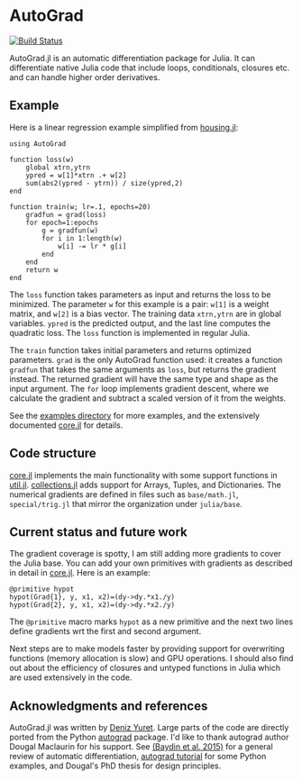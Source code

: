 # AutoGrad

[![Build Status](https://travis-ci.org/denizyuret/AutoGrad.jl.svg?branch=master)](https://travis-ci.org/denizyuret/AutoGrad.jl)

AutoGrad.jl is an automatic differentiation package for Julia.  It can
differentiate native Julia code that include loops, conditionals,
closures etc. and can handle higher order derivatives.

## Example

Here is a linear regression example simplified from
[housing.jl](https://github.com/denizyuret/AutoGrad.jl/blob/master/examples/housing.jl):

```
using AutoGrad

function loss(w)
    global xtrn,ytrn
    ypred = w[1]*xtrn .+ w[2]
    sum(abs2(ypred - ytrn)) / size(ypred,2)
end

function train(w; lr=.1, epochs=20)
    gradfun = grad(loss)
    for epoch=1:epochs
        g = gradfun(w)
        for i in 1:length(w)
            w[i] -= lr * g[i]
        end
    end
    return w
end
```

The `loss` function takes parameters as input and returns the loss to
be minimized.  The parameter `w` for this example is a pair: `w[1]` is
a weight matrix, and `w[2]` is a bias vector.  The training data
`xtrn,ytrn` are in global variables.  `ypred` is the predicted output,
and the last line computes the quadratic loss.  The `loss` function is
implemented in regular Julia.

The `train` function takes initial parameters and returns optimized
parameters.  `grad` is the only AutoGrad function used: it creates a
function `gradfun` that takes the same arguments as `loss`, but
returns the gradient instead.  The returned gradient will have the
same type and shape as the input argument.  The `for` loop implements
gradient descent, where we calculate the gradient and subtract a
scaled version of it from the weights.

See the [examples
directory](https://github.com/denizyuret/AutoGrad.jl/blob/master/examples)
for more examples, and the extensively documented
[core.jl](https://github.com/denizyuret/AutoGrad.jl/blob/master/src/core.jl)
for details.

## Code structure

[core.jl](https://github.com/denizyuret/AutoGrad.jl/blob/master/src/core.jl)
implements the main functionality with some support functions in
[util.jl](https://github.com/denizyuret/AutoGrad.jl/blob/master/src/collections.jl).
[collections.jl](https://github.com/denizyuret/AutoGrad.jl/blob/master/src/collections.jl)
adds support for Arrays, Tuples, and Dictionaries.  The numerical
gradients are defined in files such as `base/math.jl`,
`special/trig.jl` that mirror the organization under `julia/base`.

## Current status and future work

The gradient coverage is spotty, I am still adding more gradients to
cover the Julia base.  You can add your own primitives with gradients
as described in detail in
[core.jl](https://github.com/denizyuret/AutoGrad.jl/blob/master/src/core.jl).
Here is an example:

```
@primitive hypot
hypot(Grad{1}, y, x1, x2)=(dy->dy.*x1./y)
hypot(Grad{2}, y, x1, x2)=(dy->dy.*x2./y)
```

The `@primitive` macro marks `hypot` as a new primitive and the next
two lines define gradients wrt the first and second argument.

Next steps are to make models faster by providing support for
overwriting functions (memory allocation is slow) and GPU operations.
I should also find out about the efficiency of closures and untyped
functions in Julia which are used extensively in the code.

## Acknowledgments and references

AutoGrad.jl was written by [Deniz
Yuret](http://www.denizyuret.com). Large parts of the code are
directly ported from the Python
[autograd](https://github.com/HIPS/autograd) package.  I'd like to
thank autograd author Dougal Maclaurin for his support.  See [(Baydin
et al. 2015)](https://arxiv.org/pdf/1502.05767.pdf) for a general
review of automatic differentiation, [autograd
tutorial](https://github.com/HIPS/autograd/blob/master/docs/tutorial.md)
for some Python examples, and Dougal's PhD thesis for design
principles.